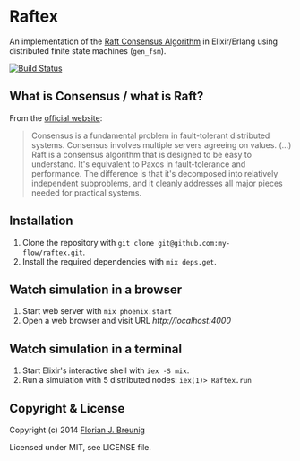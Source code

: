 Raftex
======

An implementation of the [Raft Consensus Algorithm](https://raftconsensus.github.io) in Elixir/Erlang using distributed finite state machines (`gen_fsm`).

[![Build Status](https://travis-ci.org/my-flow/raftex.svg?branch=master)](https://travis-ci.org/my-flow/raftex)


## What is Consensus / what is Raft?

From the [official website](https://raftconsensus.github.io):

> Consensus is a fundamental problem in fault-tolerant distributed systems. Consensus involves multiple servers agreeing on values. (…) Raft is a consensus algorithm that is designed to be easy to understand. It's equivalent to Paxos in fault-tolerance and performance. The difference is that it's decomposed into relatively independent subproblems, and it cleanly addresses all major pieces needed for practical systems.


## Installation

1. Clone the repository with `git clone git@github.com:my-flow/raftex.git`.
2. Install the required dependencies with `mix deps.get`.

## Watch simulation in a browser

1. Start web server with `mix phoenix.start`
2. Open a web browser and visit URL _http://localhost:4000_

## Watch simulation in a terminal

1. Start Elixir's interactive shell with `iex -S mix`.
2. Run a simulation with 5 distributed nodes: `iex(1)> Raftex.run`

## Copyright & License

Copyright (c) 2014 [Florian J. Breunig](http://www.my-flow.com)

Licensed under MIT, see LICENSE file.
